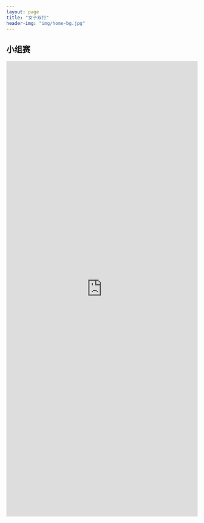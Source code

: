 ```yaml
---
layout: page
title: "女子双打"
header-img: "img/home-bg.jpg"
---
```


## 小组赛
<iframe src="https://challonge.com/2024wd/module" width="100%" height="1200" frameborder="0" scrolling="auto" allowtransparency="true"></iframe>
